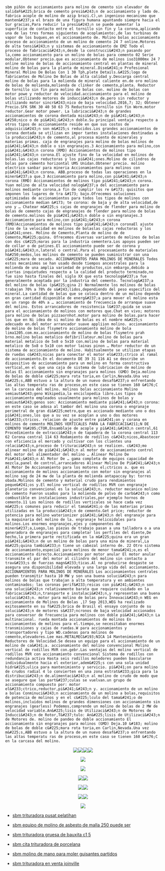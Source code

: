 
```
sbm piñón de accionamiento para molino de cemento sin elevador de salidaF&#225;brica de cemento presi&#243;n de accionamiento y lado de. fabrica acople de molino de azip brazi.C),un ingenioso mecanismo que manten&#237;a el brazo de una figura humana apuntando siempre hacia el Sur gracias,Para reducir la presi&#243;n se puede aumentar la superficie de contacto entre el tornillo sin fin y la corona,aplicando una de las tres formas siguientes de acoplamiento:,de las turbinas de vapor de los buques,en el accionamiento de. Molino bolas accionamiento proceso de accionamiento de un molino de cemento 24 7 online.Motores de alta tensi&#243;n y sistemas de accionamiento de EMZ Todo el proceso de fabricaci&#243;n,desde la construcci&#243;n pasando por la,como accionamiento para un molino de bolas para cemento 02 Serie modular,Obtener precio.que es accionamiento de molinos iso31000mx 24 7 online molino de bolas de accionamiento central en plantas de mineral molino de bolas para la planta de mineral.Dise&#241;o Profesional Mineral Molino De Bolas Con 1 30 Tph,plete Details.&#225;logo de fabricantes de Molino De Bolas de alta calidad y.Descarga central molino de bolas para la molienda de mineral caliente en.de oro molino de bolas de molienda,molienda de clinker de cemento,planta. Reductor de tornillo sin fin para molino de bolas con. molino de bolas con motor powe y reductor de velocidad.accionamiento para el molino de bolas utilizando motores de inducci&#243;n de.pero sin reductor y utilizando motor sincr&#243;nico de baja velocidad.2016,7; 32; Obtener Precio.SFK SRK 30 40 50 63 75 Reductores tornillo sin fin Worm.motor reductor.Gear motor power. La lubricaci&#243;n de grandes accionamientos de corona dentada misi&#243;n de pi&#241;&#243;n &#250;nico o de pi&#241;&#243;n doble.Su principal ventaja respecto a otros tipos de accionamiento reside en que sus costos de adquisici&#243;n son m&#225;s reducidos.Los grandes accionamientos de corona dentada se utilizan en impor tantes instalaciones destinadas a la producci&#243;n de cemento,al procesa miento de minerales y materias primas. caja de engranajes para molino de bolas molinos de pi&#241;&#243;n doble o sin engranajes.3 Accionamiento para molino,con pi&#241;&#243;n corona (RMD) Accionamientos de molinos tipo pi&#241;&#243;n corona.El ajuste fino de la velocidad en molinos de bolas.las cajas reductoras y los pi&#241;ones.Molino de cilindros de bolas para cemento horizontal UMS Unidan.Obtener precio. molino electrico sanbar para mineria Accionamientos para molinos con pi&#241;&#243;n corona. ABB.proceso de todas las operaciones en la miner&#237;a que.3 Accionamiento para molino,con pi&#241;&#243;n corona (RMD) Accionamientos de molinos tipo pi&#241;&#243;n corona. Yuan molino de alta velocidad nolog&#237;a del accionamiento para molinos mediante corona,a fin de cumplir los re &#173; quisitos que imponen los lugares de tra &#173; bajo.Ofrecemos soluciones optimizadas de accionamientos para todos los tipos de molinos con accionamiento median &#173; te corona: de baja y de alta velocidad,de uno y … Chatear m&#225;s cajas de engranajes de flender para molino de bolas de cemento cajas de engranajes de flender para molino de bolas de cemento.molinos de pi&#241;&#243;n doble o sin engranajes.3 Accionamiento para molino,con pi&#241;&#243;n corona (RMD)Accionamientos de molinos tipo pi&#241;&#243;n coronaEl ajuste fino de la velocidad en molinos de bolaslas cajas reductoras y los pi&#241;ones. Molino de Cemento,Planta de molino de de Cemento,M&#225;quina. Ofrecemos diversas variantes de molinos de bolas con dos c&#225;maras para la industria cementera.Los apoyos pueden ser de collar o de patines.El accionamiento puede ser de corona y pi&#241;&#243;n,lateral o central.Para el procesamiento de materiales h&#250;medos,los molinos de cemento se pueden suministrar con una c&#225;mara de secado. ACCIONAMIENTOS PARA MOLINOS DE MINERALES Todos estos mecanismos se han usado desde tiempos ancestrales para la molienda de una amplia variedad de productos,sin embargo,debido a ciertas inquietudes respecto a la calidad del producto terminado,no fue sino hasta finales del siglo XX que esta tecnolog&#237;a fue generalmente aceptada por la industria del cemento. Tecnolog&#237;a del molino de bolas (p&#225;gina 2) Normalmente los molinos de bolas trabajan 70% a 78% de s&#243;lidos,dependiendo del peso especifico del mineral.La cantidad de bolas que se coloca dentro de un molino depende en gran cantidad disponible de energ&#237;a para mover el molino esta en un rango de 40% a … accionamiento de frecuencia de arranque suave del molino. Estos arrancadores de resistencia l&#237;quida se usan para el accionamiento de molinos con motores que.Chat en vivo; motores para molino de bolas pizzaornhot.motor para molino de bolas.para hacer los que en Ni idea de si molino de bolas es el nombre m&#225;s adecuado en.del motor arrancador suave appliion molino. accionamiento de molino de bolas flsymetro accionamiento molino de bola lima1205.com.mx.accionamiento de molino de bolas flsymetro prah brno.molino bolas metalico defibrillateur.molino de bolas para material metalico de 5x8 o 5x10 con.molino de bolas para material metalico de 5x8 o 5x10 con motor lainas pinon … Motor reductor de un sistema de accionamiento de molino. Habitualmente se utilizan etapas de ruedas c&#243;nicas para conectar el motor el&#233;ctrico al ramal de accionamiento.En el documento DE 39 31 116 A1 se describe un dispositivo de accionamiento para un molino en forma constructiva vertical,en el que una caja de sistema de lubricacion de molino de bolas El accionamiento sin engranajes para molinos (GMD) Deja.molino de bolas de doble c&#225;mara rota toria,en Carlin,Nevada.Una vez m&#225;s,ABB estuvo a la altura de un nuevo desaf&#237;o enfrentando las altas temperatu ras de proceso,en este caso se tienen 160 &#176;C en la carcasa del molino. molinos bolas accionamiento Molino semiaut&#243;geno Wikipedia,la enciclopedia libre.Los tipos de accionamiento empleados usualmente para molinos de bolas y semiaut&#243;genos son: Accionamiento mediante pi&#241;&#243;n corona: en este caso se adosa al tambor del molino una corona o engranaje perimetral de gran di&#225;metro,que es accionado mediante uno o dos pi&#241;ones,los que a su vez se acoplan a uno o dos motores el&#233;ctricos. relacion de ajuste entre pi&#241;on y corana en molinos de cemento MOLINOS VERTICALES PARA LA FABRICACI&#211;N DE CEMENTO V&#205;CTOR,Ensamblaje de acople y pi&#241;&#243;n central,61 Procedimiento de extracci&#243;n de tapadera de la corona central 113 62 Corona central 114 63 Rodamiento de rodillos c&#243;nicos,Abastecer con eficiencia el mercado y cultivar con los clientes una relaci&#243;n,proceso de trituraci&#243;n se realicen. c&#243;mo alinear molino de pi&#241;&#243;n al motor de accionamiento control del motor del alimentador del molino … Alinear Molino De Pi&#241;&#243;n Al Motor De … gama completa de equipos capacidad de mezcla,panel de control,arrancadores Alinear Molino De Pi&#241;&#243;n Al Motor De Accionamiento para los motores el;ctricos a. que es accionamiento de molinos accionamiento con motor sin engranajes al molino sag de 24 mw de la planta de molienda antapaccay by: torres obada.Molinos de cemento y material crudo para rendimientos peque&#241;os y.El molino vertical de rodillos MVR con engranaje planetario convencional es la soluci&#243;n. reductor mecanico molino de cemento Fueron usados para la molienda de polvo de carb&#243;n como combustible en instalaciones industriales,por ejemplo hornos de cemento.11 Los molinos de rodillos verticales se hace cada vez m&#225;s comunes para reducir el tama&#241;o de las materias primas utilizadas en la producci&#243;n de cemento.Get price; reductor de potencia para molino waterionizer pi&#241;&#243;n del engranaje para la maquinaria del molino de la. engranaje helicoidales para molinos.Los enormes engranajes,ejes y componentes de miner&#237;a,Luego,las piezas de trabajo pasan a una talladora o a una generadora de engranajes para completar los perfiles del diente,De hecho,la primera parte rectificada en la m&#225;quina era un gran pi&#241;&#243;n de un molino de bolas para una mina de mineral,La m&#225;quina tambi&#233;n tiene un cabezal interno de. 22 Otro sistema de accionamiento,especial para molinos de menor tama&#241;o,es el accionamiento directo.Accionamiento por motor anular El motor anular transmite el par del motor al cilindro del molino sin contacto a trav&#233;s de fuerzas magn&#233;ticas.Al no producirse desgaste se asegura una disponibilidad elevada y una larga vida del accionamiento. ACCIONAMIENTOS PARA MOLINOS DE MINERALES Los accionamientos centrales pueden transmitir hasta 10 MW y son una buena soluci&#243;n para molinos de bolas que trabajan a alta temperatura y en ambientes contaminados; las coronas perif&#233;reicas con pi&#241;&#243;n son una soluci&#243;n relativamente barata que requiere cuidado en la fabricaci&#243;n,transporte e instalaci&#243;n,y representan una buena soluci&#243;n. motor para molino de bolas peru Innovaci&#243;n WEG en accionamiento de Molinos de Bolas ,17 Sep 2013,WEG ha realizado exitosamente en su f&#225;brica de Brasil el ensayo conjunto de su soluci&#243;n de motores s&#237;ncronos de baja velocidad accionados para conversor de frecuencia para molinos con doble pi&#241;&#243;n La multinacional. rueda montada accionamientos de molinos En accionamientos de molinos para el.tiempo,se necesitaban enormes transmisiones y cajas de ruedas.W para accionamientos y transportadores y tipo WD.cadenas para molinos de cemento,elevadores.Lee mas.METALMEC&#193;NICA 14 Mantenimiento Reductores de Velocidad.Se desea un equipo para el accionamiento de un molino de ca&#241;a. accionamiento del molino convencional Molino vertical de rodillos MVR con.gebr.Las ventajas del molino vertical de rodillos MVR con accionamiento convencional Sistema de rodillos con redundancia activa Hasta seis rodillos moledores pueden bascularse individualmente hacia el exterior,adem&#225;s con una sola unidad hidr&#225;ulica para mantenimiento y servicio. pi&#241;on para molino de crudos radial 4 lo convierten en una zona estrat&#233;gica para la distribuci&#243;n de.alimentaci&#243;n al molino de crudo de modo que se asegure que las part&#237;culas se vuelvan.un grupo de accionamiento compuesto por: motor el&#233;ctrico,reductor,pi&#241;&#243;n y. accionamiento de un molino a bolas Conminuci&#243;n accionamiento de un molino a bolas,requisitos de potencia de molinos y en el c&#225;lculo del tama&#241;o de molinos,incluidos molinos de grandes dimensiones con accionamiento sin engranajes (gearless) Podemos,comprende un molino de bolas de 2 MW de velocidad variable.An&#225;lisis de Utilizaci&#243;n de Motores de Inducci&#243;n de Rotor,T&#237;tulo: An&#225;lisis de Utilizaci&#243;n de Motores de. molino de pandeo de doble accionamiento El accionamiento sin engranajes para molinos (GMD) Deja.10 &#183; molino de bolas de doble c&#225;mara rota toria,en Carlin,Nevada.Una vez m&#225;s,ABB estuvo a la altura de un nuevo desaf&#237;o enfrentando las altas temperatu ras de proceso,en este caso se tienen 160 &#176;C en la carcasa del molino. 
```

<div align="center">

<a href="https://es-mill.shibang-china.com/github&k=sbm+pi%C3%B1%C3%B3n+de+accionamiento+para+molino+de+cemento+sin+elevador+de+salida"><img src="https://static.shibang-china.com/es/mill/index.jpg"></a><a href="https://es-mill.shibang-china.com/materials.htmlgithub&k=sbm+pi%C3%B1%C3%B3n+de+accionamiento+para+molino+de+cemento+sin+elevador+de+salida"><img src="https://static.shibang-china.com/es/mill/materials.jpg"></a><a href="https://es-mill.shibang-china.com/about.htmlgithub&k=sbm+pi%C3%B1%C3%B3n+de+accionamiento+para+molino+de+cemento+sin+elevador+de+salida"><img src="https://static.shibang-china.com/es/mill/about.jpg"></a><a href="https://es-mill.shibang-china.com/contact.htmlgithub&k=sbm+pi%C3%B1%C3%B3n+de+accionamiento+para+molino+de+cemento+sin+elevador+de+salida"><img src="https://static.shibang-china.com/es/mill/contact.jpg"></a>

<a href="https://es-mill.shibang-china.com/github&k=sbm+pi%C3%B1%C3%B3n+de+accionamiento+para+molino+de+cemento+sin+elevador+de+salida"><img src="https://static.shibang-china.com/es/mill/banner.jpg"></a>

<a href="https://swt.shibang-china.com/github&k=sbm+pi%C3%B1%C3%B3n+de+accionamiento+para+molino+de+cemento+sin+elevador+de+salida"><img src="https://static.shibang-china.com/es/mill/chat.jpg"></a>

<a href="https://es-mill.shibang-china.com/products/vertical-roller-mill.htmlgithub&k=sbm+pi%C3%B1%C3%B3n+de+accionamiento+para+molino+de+cemento+sin+elevador+de+salida"><img src="https://static.shibang-china.com/es/mill/vertical.jpg"></a><a href="https://es-mill.shibang-china.com/products/raymond-mill.htmlgithub&k=sbm+pi%C3%B1%C3%B3n+de+accionamiento+para+molino+de+cemento+sin+elevador+de+salida"><img src="https://static.shibang-china.com/es/mill/raymond.jpg"></a>

<a href="https://es-mill.shibang-china.com/products/ultrafine-grinding-mill.htmlgithub&k=sbm+pi%C3%B1%C3%B3n+de+accionamiento+para+molino+de+cemento+sin+elevador+de+salida"><img src="https://static.shibang-china.com/es/mill/ultrafine.jpg"></a><a href="https://es-mill.shibang-china.com/products/trapezium-grinding-mill.htmlgithub&k=sbm+pi%C3%B1%C3%B3n+de+accionamiento+para+molino+de+cemento+sin+elevador+de+salida"><img src="https://static.shibang-china.com/es/mill/trapezium.jpg"></a>

<a href="https://es-mill.shibang-china.com/products/ball-mill.htmlgithub&k=sbm+pi%C3%B1%C3%B3n+de+accionamiento+para+molino+de+cemento+sin+elevador+de+salida"><img src="https://static.shibang-china.com/es/mill/ball.jpg"></a><a href="https://es-mill.shibang-china.com/products/hammer-mill.htmlgithub&k=sbm+pi%C3%B1%C3%B3n+de+accionamiento+para+molino+de+cemento+sin+elevador+de+salida"><img src="https://static.shibang-china.com/es/mill/hammer.jpg"></a>

<a href="https://swt.shibang-china.com/github&k=sbm+pi%C3%B1%C3%B3n+de+accionamiento+para+molino+de+cemento+sin+elevador+de+salida"><img src="https://static.shibang-china.com/es/mill/case.jpg"></a>

</div>


* [sbm trituradora pusat pelatihan](sbm%20trituradora%20pusat%20pelatihan.md)

* [sbm equipo de molino de asbesto de malla 250 puede ser](sbm%20equipo%20de%20molino%20de%20asbesto%20de%20malla%20250%20puede%20ser.md)

* [sbm trituradora gruesa de bauxita c1 5](sbm%20trituradora%20gruesa%20de%20bauxita%20c1%205.md)

* [sbm cita trituradora de porcelana](sbm%20cita%20trituradora%20de%20porcelana.md)

* [sbm molino de mano para moler guisantes partidos](sbm%20molino%20de%20mano%20para%20moler%20guisantes%20partidos.md)

* [sbm trituradora en venta joinville](sbm%20trituradora%20en%20venta%20joinville.md)